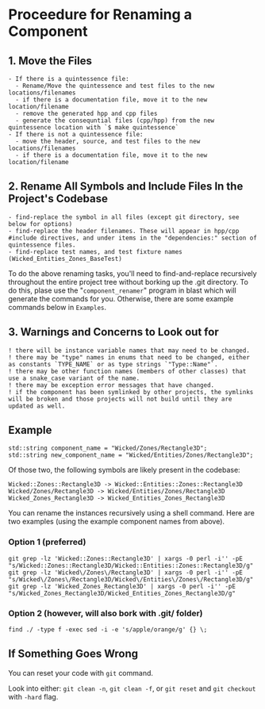 # Proceedure for Renaming a Component


## 1. Move the Files

```
- If there is a quintessence file:
  - Rename/Move the quintessence and test files to the new locations/filenames
  - if there is a documentation file, move it to the new location/filename
  - remove the generated hpp and cpp files
  - generate the consequntial files (cpp/hpp) from the new quintessence location with `$ make quintessence`
- If there is not a quintessence file:
  - move the header, source, and test files to the new locations/filenames
  - if there is a documentation file, move it to the new location/filename
```

## 2. Rename All Symbols and Include Files In the Project's Codebase 

```
- find-replace the symbol in all files (except git directory, see below for options)
- find-replace the header filenames. These will appear in hpp/cpp #include directives, and under items in the "dependencies:" section of quintessence files.
- find-replace test names, and test fixture names (Wicked_Entities_Zones_BaseTest)
```

To do the above renaming tasks, you'll need to find-and-replace recursively
throughout the entire project tree without borking up the .git directory.  To do
this, plase use the "`component_renamer`" program in blast which will generate the commands
for you. Otherwise, there are some example commands below in `Examples`.

## 3. Warnings and Concerns to Look out for

```
! there will be instance variable names that may need to be changed.
! there may be "type" names in enums that need to be changed, either as constants `TYPE_NAME` or as type strings `"Type::Name"`.
! there may be other function names (members of other classes) that use a snake_case variant of the name.
! there may be exception error messages that have changed.
! if the component has been symlinked by other projects, the symlinks will be broken and those projects will not build until they are updated as well.

```

## Example
```
std::string component_name = "Wicked/Zones/Rectangle3D";
std::string new_component_name = "Wicked/Entities/Zones/Rectangle3D";
```

Of those two, the following symbols are likely present in the codebase:

```
Wicked::Zones::Rectangle3D -> Wicked::Entities::Zones::Rectangle3D
Wicked/Zones/Rectangle3D -> Wicked/Entities/Zones/Rectangle3D
Wicked_Zones_Rectangle3D -> Wicked_Entities_Zones_Rectangle3D
```

You can rename the instances recursively using a shell command. Here are two
examples (using the example component names from above).

### Option 1 (preferred)

```
git grep -lz 'Wicked::Zones::Rectangle3D' | xargs -0 perl -i'' -pE "s/Wicked::Zones::Rectangle3D/Wicked::Entities::Zones::Rectangle3D/g"
git grep -lz 'Wicked\/Zones\/Rectangle3D' | xargs -0 perl -i'' -pE "s/Wicked\/Zones\/Rectangle3D/Wicked\/Entities\/Zones\/Rectangle3D/g"
git grep -lz 'Wicked_Zones_Rectangle3D' | xargs -0 perl -i'' -pE "s/Wicked_Zones_Rectangle3D/Wicked_Entities_Zones_Rectangle3D/g"
```

### Option 2 (however, will also bork with .git/ folder)
```
find ./ -type f -exec sed -i -e 's/apple/orange/g' {} \;
```

## If Something Goes Wrong

You can reset your code with `git` command.

Look into either: `git clean -n`, `git clean -f`, or `git reset` and `git checkout` with `-hard` flag.

